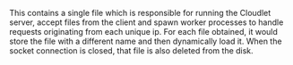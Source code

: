 This contains a single file which is responsible for running the Cloudlet server, accept files from the client and spawn worker processes to handle requests originating from each unique ip.
For each file obtained, it would store the file with a different name and then dynamically load it. When the socket connection is closed, that file is also deleted from the disk.
